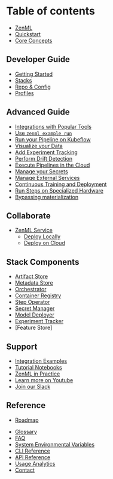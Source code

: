 # Table of contents

* [ZenML](index.md)
* [Quickstart](introduction/quickstart-guide.md)
* [Core Concepts](introduction/core-concepts.md)

## Developer Guide

* [Getting Started](developer_guide/getting_started.md)
* [Stacks]()
* [Repo & Config]()
* [Profiles](advanced_guide/profiles.md)

## Advanced Guide

* [Integrations with Popular Tools](stack_components/integrations.md)
* [Use `zenml example run`](advanced_guide/zenml-example-cli.md)
* [Run your Pipeline on Kubeflow](advanced_guide/run_on_kubeflow.md)
* [Visualize your Data](advanced_guide/explore_data.md)
* [Add Experiment Tracking](advanced_guide/experiment_tracking.md)
* [Perform Drift Detection](advanced_guide/drift_detection.md)
* [Execute Pipelines in the Cloud](advanced_guide/guide-aws-gcp-azure.md)
* [Manage your Secrets](advanced_guide/secrets.md)
* [Manage External Services](advanced_guide/services.md)
* [Continuous Training and Deployment](advanced_guide/continuous-training-and-deployment.md)
* [Run Steps on Specialized Hardware](advanced_guide/step-operators.md)
* [Bypassing materialization](advanced_guide/skip-materialization.md)

## Collaborate

* [ZenML Service]()
  * [Deploy Locally]()
  * [Deploy on Cloud]()

## Stack Components

* [Artifact Store](stack_components/artifact_store.md)
* [Metadata Store](stack_components/metadata_store.md)
* [Orchestrator](stack_components/orchestrator.md)
* [Container Registry](stack_components/container_registry.md)
* [Step Operator](stack_components/step_operator.md)
* [Secret Manager](stack_components/secrets_manager.md)
* [Model Deployer](stack_components/model_deployer.md)
* [Experiment Tracker](stack_components/experiment_tracker.md)
* [Feature Store]

## Support

- [Integration Examples](https://github.com/zenml-io/zenml/tree/main/examples)
- [Tutorial Notebooks](https://github.com/zenml-io/zenbytes)
- [ZenML in Practice](https://github.com/zenml-io/zenfiles)
- [Learn more on Youtube](https://www.youtube.com/channel/UCi79n61eV2sVyYxJOqk_bMw)
- [Join our Slack](https://zenml.io/slack-invite/)

## Reference

* [Roadmap](reference/roadmap.md)
- [Glossary](reference/glossary.md)
- [FAQ]()
- [System Environmental Variables](reference/system-env.md)
- [CLI Reference](https://apidocs.zenml.io/latest/cli/)
- [API Reference](https://apidocs.zenml.io/latest/)
- [Usage Analytics](reference/usage-analytics.md)
- [Contact](reference/contact.md)